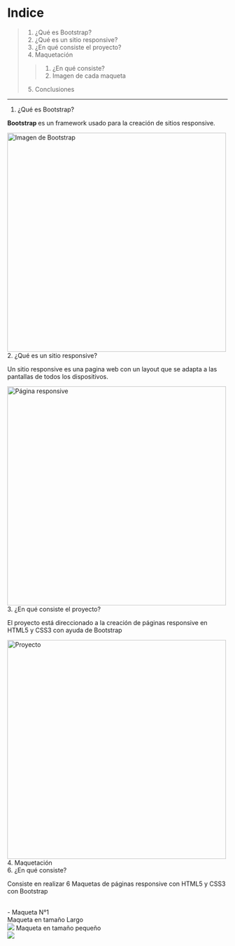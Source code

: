 # Indice
> 1. ¿Qué es Bootstrap?
> 2. ¿Qué es un sitio responsive?
> 3. ¿En qué consiste el proyecto?
> 4. Maquetación
>> 1. ¿En qué consiste?
>> 2. Imagen de cada maqueta
> 5. Conclusiones
----
1. ¿Qué es Bootstrap?
<p> <b> Bootstrap </b> es un framework usado para la creación de sitios responsive.</p>
<img src="https://s3-us-west-2.amazonaws.com/devcodepro/media/blog/que-es-bootstrap.png" alt="Imagen de Bootstrap" width="500px" heigth="auto">
<br />
2. ¿Qué es un sitio responsive?
<p> Un sitio responsive es una pagina web con un layout que se adapta a las pantallas de todos los dispositivos. </p>
<img src="https://encrypted-tbn0.gstatic.com/images?q=tbn:ANd9GcToS8jnzPZ6MAUIjDWUGRh92ZySt4TZABT6HA&usqp=CAU" alt="Página responsive" width="500px" heigth="auto">
<br />
3. ¿En qué consiste el proyecto?
<p> El proyecto está direccionado a la creación de páginas responsive en HTML5 y CSS3 con ayuda de Bootstrap </p>
<img src="https://encrypted-tbn0.gstatic.com/images?q=tbn:ANd9GcSwrmlEqMmGZUvo-Av4wb-wG6famkrCZwLxUw&usqp=CAU" alt="Proyecto" width="500px" heigth="auto">
<br />
4. Maquetación
<br />
6. ¿En qué consiste? 
<p> Consiste en realizar 6 Maquetas de páginas responsive con HTML5 y CSS3 con Bootstrap</p>
<br />
- Maqueta N°1
<br />
Maqueta en tamaño Largo
<br />
<img src="https://user-images.githubusercontent.com/102183213/159593255-0a48e821-5f20-4008-926b-033b12fd4e2e.png">
Maqueta en tamaño pequeño
<br />
<img src="https://user-images.githubusercontent.com/102183213/165395857-42e74b7c-1d4e-4840-a0a5-ed606348f5a4.png">


